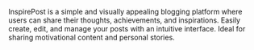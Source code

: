 InspirePost is a simple and visually appealing blogging platform where users can share their thoughts, achievements, and inspirations. Easily create, edit, and manage your posts with an intuitive interface. Ideal for sharing motivational content and personal stories.

